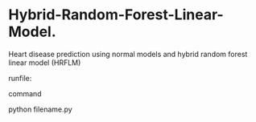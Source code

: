 # Hybrid-Random-Forest-Linear-Model.
Heart disease prediction using normal models and hybrid random forest linear model (HRFLM)

runfile:

command


python filename.py
